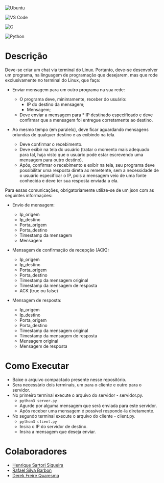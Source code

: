 #

![Ubuntu](https://img.shields.io/badge/Ubuntu-E95420?style=for-the-badge&logo=ubuntu&logoColor=white)

![VS Code](https://img.shields.io/badge/Visual_Studio_Code-0078D4?style=for-the-badge&logo=visual%20studio%20code&logoColor=white)

![C](https://img.shields.io/badge/C-00599C?style=for-the-badge&logo=c&logoColor=white)

![Python](https://img.shields.io/badge/Python-3776AB?style=for-the-badge&logo=python&logoColor=white)

# Descrição
Deve-se criar um chat via terminal do Linux. Portanto, deve-se desenvolver um programa, na linguagem de programação que desejarem, mas que rode exclusivamente no terminal do Linux, que faça:
* Enviar mensagem para um outro programa na sua rede:
  * O programa deve, minimamente, receber do usuário:
    * IP do destino da mensagem;
    * Mensagem;
  * Deve enviar a mensagem para * IP destinado especificado e deve confirmar que a mensagem foi entregue corretamente ao destino.

* Ao mesmo tempo (em paralelo), deve ficar aguardando mensagens oriundas de
qualquer destino e as exibindo na tela.
  * Deve confirmar o recebimento.
  * Deve exibir na tela do usuário (tratar o momento mais adequado para tal, haja visto que o usuário pode estar escrevendo uma mensagem para outro destino).
  * Após, confirmar o recebimento e exibir na tela, seu programa deve possibilitar uma resposta direta ao remetente, sem a necessidade de o usuário especificar o IP, pois a mensagem veio de uma fonte conhecida e deve ter sua resposta enviada a ela.

Para essas comunicações, obrigatoriamente utilize-se de um json com as seguintes informações:

* Envio de mensagem:
  * Ip_origem
  * Ip_destino
  * Porta_origem
  * Porta_destino
  * Timestamp da mensagem
  * Mensagem

* Mensagem de confirmação de recepção (ACK):
  * Ip_origem
  * Ip_destino
  * Porta_origem
  * Porta_destino
  * Timestamp da mensagem original
  * Timestamp da mensagem de resposta
  * ACK (true ou false)

* Mensagem de resposta:
  * Ip_origem
  * Ip_destino
  * Porta_origem
  * Porta_destino
  * Timestamp da mensagem original
  * Timestamp da mensagem de resposta
  * Mensagem original
  * Mensagem de resposta

# Como Executar
* Baixe o arquivo compactado presente nesse repositório.
* Sera necessário dois terminais, um para o cliente e outro para o servidor.
* No primeiro terminal execute o arquivo do servidor - servidor.py.
  * ```python3 server.py```
  * Agurde por alguma mensagem que será enviada para este servidor.
  * Após receber uma mensagem é possível responde-la diretamente.
* No segundo terminal execute o arquivo do cliente - client.py.
  * ```python3 client.py```
  * Insira o IP do servidor de destino.
  * Insira a mensagem que deseja enviar.

# Colaboradores
* [Henrique Sartori Siqueira](https://github.com/h-ssiqueira/)
* [Rafael Silva Barbon](https://github.com/RafaelBarbon/)
* [Derek Freire Quaresma](https://github.com/derekfq/)